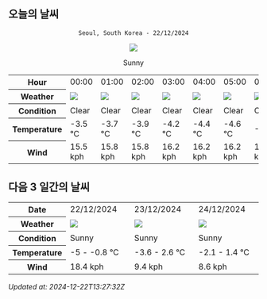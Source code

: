 ## 오늘의 날씨
<div align="center">

`Seoul, South Korea - 22/12/2024`

<img src="https://cdn.weatherapi.com/weather/64x64/day/113.png"/>

Sunny

</div>


<table>
    <tr>
        <th>Hour</th>
        <td>00:00</td><td>01:00</td><td>02:00</td><td>03:00</td><td>04:00</td><td>05:00</td><td>06:00</td><td>07:00</td><td>08:00</td><td>09:00</td><td>10:00</td><td>11:00</td><td>12:00</td><td>13:00</td><td>14:00</td><td>15:00</td><td>16:00</td><td>17:00</td><td>18:00</td><td>19:00</td><td>20:00</td><td>21:00</td><td>22:00</td><td>23:00</td>
    </tr>
    <tr>
        <th>Weather</th>
        <td><img src="https://cdn.weatherapi.com/weather/64x64/night/113.png"></img></td><td><img src="https://cdn.weatherapi.com/weather/64x64/night/113.png"></img></td><td><img src="https://cdn.weatherapi.com/weather/64x64/night/113.png"></img></td><td><img src="https://cdn.weatherapi.com/weather/64x64/night/113.png"></img></td><td><img src="https://cdn.weatherapi.com/weather/64x64/night/113.png"></img></td><td><img src="https://cdn.weatherapi.com/weather/64x64/night/113.png"></img></td><td><img src="https://cdn.weatherapi.com/weather/64x64/night/113.png"></img></td><td><img src="https://cdn.weatherapi.com/weather/64x64/night/113.png"></img></td><td><img src="https://cdn.weatherapi.com/weather/64x64/day/113.png"></img></td><td><img src="https://cdn.weatherapi.com/weather/64x64/day/113.png"></img></td><td><img src="https://cdn.weatherapi.com/weather/64x64/day/113.png"></img></td><td><img src="https://cdn.weatherapi.com/weather/64x64/day/113.png"></img></td><td><img src="https://cdn.weatherapi.com/weather/64x64/day/113.png"></img></td><td><img src="https://cdn.weatherapi.com/weather/64x64/day/113.png"></img></td><td><img src="https://cdn.weatherapi.com/weather/64x64/day/113.png"></img></td><td><img src="https://cdn.weatherapi.com/weather/64x64/day/113.png"></img></td><td><img src="https://cdn.weatherapi.com/weather/64x64/day/113.png"></img></td><td><img src="https://cdn.weatherapi.com/weather/64x64/day/113.png"></img></td><td><img src="https://cdn.weatherapi.com/weather/64x64/night/113.png"></img></td><td><img src="https://cdn.weatherapi.com/weather/64x64/night/113.png"></img></td><td><img src="https://cdn.weatherapi.com/weather/64x64/night/113.png"></img></td><td><img src="https://cdn.weatherapi.com/weather/64x64/night/113.png"></img></td><td><img src="https://cdn.weatherapi.com/weather/64x64/night/113.png"></img></td><td><img src="https://cdn.weatherapi.com/weather/64x64/night/113.png"></img></td>
    </tr>
    <tr>
        <th>Condition</th>
        <td width="200px">Clear </td><td width="200px">Clear </td><td width="200px">Clear </td><td width="200px">Clear </td><td width="200px">Clear </td><td width="200px">Clear </td><td width="200px">Clear </td><td width="200px">Clear </td><td width="200px">Sunny</td><td width="200px">Sunny</td><td width="200px">Sunny</td><td width="200px">Sunny</td><td width="200px">Sunny</td><td width="200px">Sunny</td><td width="200px">Sunny</td><td width="200px">Sunny</td><td width="200px">Sunny</td><td width="200px">Sunny</td><td width="200px">Clear </td><td width="200px">Clear </td><td width="200px">Clear </td><td width="200px">Clear </td><td width="200px">Clear </td><td width="200px">Clear </td>
    </tr>
    <tr>
        <th>Temperature</th>
        <td>-3.5 °C</td><td>-3.7 °C</td><td>-3.9 °C</td><td>-4.2 °C</td><td>-4.4 °C</td><td>-4.6 °C</td><td>-5 °C</td><td>-5 °C</td><td>-4.9 °C</td><td>-4.4 °C</td><td>-3.6 °C</td><td>-2.6 °C</td><td>-2.7 °C</td><td>-1.9 °C</td><td>-1.4 °C</td><td>-1 °C</td><td>-0.8 °C</td><td>-1.4 °C</td><td>-2.1 °C</td><td>-2.4 °C</td><td>-2.7 °C</td><td>-2.9 °C</td><td>-3.1 °C</td><td>-3.2 °C</td>
    </tr>
    <tr>
        <th>Wind</th>
        <td>15.5 kph</td><td>15.8 kph</td><td>15.8 kph</td><td>16.2 kph</td><td>16.2 kph</td><td>16.2 kph</td><td>15.5 kph</td><td>14.4 kph</td><td>14.4 kph</td><td>16.9 kph</td><td>18 kph</td><td>18.4 kph</td><td>17.6 kph</td><td>16.6 kph</td><td>15.8 kph</td><td>15.5 kph</td><td>12.2 kph</td><td>9.7 kph</td><td>8.3 kph</td><td>7.9 kph</td><td>6.8 kph</td><td>6.8 kph</td><td>6.1 kph</td><td>5.8 kph</td>
    </tr>
</table>


## 다음 3 일간의 날씨


<table>
    <tr>
        <th>Date</th>
        <td>22/12/2024</td><td>23/12/2024</td><td>24/12/2024</td>
    </tr>
    <tr>
        <th>Weather</th>
        <td><img src="https://cdn.weatherapi.com/weather/64x64/day/113.png"/></td><td><img src="https://cdn.weatherapi.com/weather/64x64/day/113.png"/></td><td><img src="https://cdn.weatherapi.com/weather/64x64/day/113.png"/></td>
    </tr>
    <tr>
        <th>Condition</th>
        <td width="200px">Sunny</td><td width="200px">Sunny</td><td width="200px">Sunny</td>
    </tr>
    <tr>
        <th>Temperature</th>
        <td>-5 -  -0.8 °C</td><td>-3.6 -  2.6 °C</td><td>-2.1 -  1.4 °C</td>
    </tr>
    <tr>
        <th>Wind</th>
        <td>18.4 kph</td><td>9.4 kph</td><td>8.6 kph</td>
    </tr>
</table>


*Updated at: 2024-12-22T13:27:32Z*
